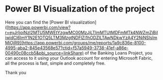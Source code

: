 # Power BI Visualization of the project  

Here you can find the  [Power BI visualization]([https://app.powerbi.com/view?r=eyJrIjoiNzI2MTU5MWEtYzgwMC00MzJjLTlmMTUtMDFmMTk4NWZmZjBiIiwidCI6ImY1N2E1OTQ5LTM3MzgtNDFlZi1hODZlLTAwNDkwYzA4Y2NiNSIsImMiOjR9](https://app.powerbi.com/groups/me/reports/1a9c836e-8100-4995-aba2-845e43568e57?ctid=f57a5949-3738-41ef-a86e-00490c08ccb5&pbi_source=linkShare) of the Banking Loans Project, you can access to it using your Outlook account for entering Microsoft Fabric, all the process is fast, simple and completely free.


Thank you
